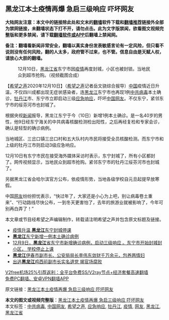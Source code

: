  <h2>黑龙江本土疫情再爆 急启三级响应 吓坏网友</h2> <p class="notice"><b>大陆网友注意：本文中的链接除此处和文末的<a href="https://github.com/bannedbook/fanqiang" >翻墙</a>软件下载和<a href="https://github.com/killgcd/justmysocks/blob/master/README.md">翻墙推荐</a>链接外全部为禁网链接，未翻墙状态下打不开，请勿点击。此为文字版禁闻，欲看图文视频完整版和更多禁闻，请下载<a href="https://github.com/bannedbook/fanqiang">翻墙软件或APP</a>后翻墙上禁闻网。</p><p>备注：翻墙看新闻非常安全，翻墙以真实身份发表敏感言论有一定风险，但只看不说则没有任何风险，翻的人太多，政府管不过来，也不管。信息自由是天赋人权，请放心大胆的翻墙。</b></p>  <div class="entry"> <figure><figcaption>12月10日，<a href="https://www.bannedbook.org/bnews/tag/%E9%BB%91%E9%BE%99%E6%B1%9F%E7%9C%81/" class="st_tag internal_tag" rel="tag" title="标签 黑龙江省 下的日志">黑龙江省</a>东宁市因<a href="https://www.bannedbook.org/bnews/tag/%E7%96%AB%E6%83%85/" class="st_tag internal_tag" rel="tag" title="标签 疫情 下的日志">疫情</a>再度封城，小区也被封锁。当地民众到超市抢购。（视频截图合成）</figcaption></figure> <p>【<span class='wp_keywordlink_affiliate'><a href="https://www.soundofhope.org" title="希望之声" target="_blank">希望之声</a></span>2020年12月10日】（<a href="https://www.bannedbook.org/bnews/tag/%e5%b8%8c%e6%9c%9b%e4%b9%8b%e5%a3%b0/" class="st_tag internal_tag" rel="tag" title="标签 希望之声 下的日志">希望之声</a>记者岳文骁综合报导）<span class='wp_keywordlink_affiliate'><a href="https://www.bannedbook.org/" title="中国" target="_blank">中国</a></span>疫情近日升温，不仅四川成都出现无症状感染者，连<a href="https://www.bannedbook.org/bnews/tag/%e9%bb%91%e9%be%99%e6%b1%9f/" class="st_tag internal_tag" rel="tag" title="标签 黑龙江 下的日志">黑龙江</a>东宁市也再现1例<a href="https://www.bannedbook.org/bnews/tag/%e4%b8%ad%e5%85%b1%e7%97%85%e6%af%92/" class="st_tag internal_tag" rel="tag" title="标签 中共病毒 下的日志">中共病毒</a>本土确诊，<a href="https://www.bannedbook.org/bnews/tag/%e7%89%a1%e4%b8%b9%e6%b1%9f/" class="st_tag internal_tag" rel="tag" title="标签 牡丹江 下的日志">牡丹江</a>市、东宁市立即启动三级<a href="https://www.bannedbook.org/bnews/tag/%E5%BA%94%E6%80%A5%E5%93%8D%E5%BA%94/" class="st_tag internal_tag" rel="tag" title="标签 应急响应 下的日志">应急响应</a>，吓坏<a href="https://www.bannedbook.org/bnews/tag/%E4%B8%AD%E5%9B%BD%E7%BD%91%E5%8F%8B/" class="st_tag internal_tag" rel="tag" title="标签 中国网友 下的日志">中国网友</a>。不仅东宁，紧邻东宁市的绥芬河市也封城了。</p> <p>根据央视<span class='wp_keywordlink_affiliate'><a href="https://www.bannedbook.org/" title="新闻">新闻</a></span>报导，黑龙江东宁于今（10日）新增1例本土确诊。是一名40岁的男性，他9日经东宁海关的中共病毒核酸检测检出阳性，之后再经复检和专家会诊，确认是轻型的确诊病例。</p> <p>当地城区、三岔口镇三岔口村和五大队村内市民将接受全员核酸检测。而东宁市和上级的牡丹江市则启动3级应急响应。</p>  <p>12月10日有东宁市民在接受海外媒体采访时表示，东宁封城了，所有小区都封了。网传视频显示，当地民众到超市抢购。紧邻东宁市的牡丹江绥芬河市也封城了。</p> <p></p> <p></p>  <p>另据黑龙江省会哈尔滨官方公布，依疫情形势，当地各级学校自元旦起提早放寒假。</p> <p>中国<a href="https://www.bannedbook.org/bnews/tag/%e7%bd%91%e5%8f%8b/" class="st_tag internal_tag" rel="tag" title="标签 网友 下的日志">网友</a>纷纷担忧表示，“快过年了，大家还是小心为上吧，别让病毒卷土重来”、“行动路线尽快公布，一到冬天更害怕了，去年的旅游业就被影响了，今年可别再白弄了！”</p> <p>本文章或节目经希望之声编辑制作，转载请注明希望之声并包含原文标题及链接。</p>  <ul class='op-related-articles' title='相关阅读'> <li><a href='https://www.bannedbook.org/bnews/cbnews/20201210/1445347.html' target='_blank'>疫情升温 <b>黑龙江</b>东宁封城停课</a></li> <li><a href='https://www.bannedbook.org/bnews/baitai/20201210/1445330.html' target='_blank'><b>黑龙江</b>东宁新增一例本土确诊病例</a></li> <li><a href='https://www.bannedbook.org/bnews/bannedvideo/20201210/1445310.html' target='_blank'>12月9日，<b>黑龙江</b>省东宁市新增确诊病例，启动三级响应 。东宁市开始封城封小区， 学校停止上课</a></li> <li><a href='https://www.bannedbook.org/bnews/baitai/20201210/1445233.html' target='_blank'><b>黑龙江</b>伊春市副市长、公安局局长李伟东敛财千万余元，包养两情妇</a></li> <li><a href='https://www.bannedbook.org/bnews/cbnews/20201207/1443275.html' target='_blank'>出逃<b>黑龙江</b>鸡西前副市长实名退党 揭官场腐败</a></li> </ul> <p class="texttj"> <a href="https://github.com/bannedbook/fanqiang/wiki/V2ray%E6%9C%BA%E5%9C%BA" target="_blank">V2free机场25%引荐返利：全平台免费SS/V2ray节点+经济套餐高速翻墙</a><br/> <a href="https://github.com/bannedbook/fanqiang/wiki/%E7%A6%81%E9%97%BB%E7%BD%91%E5%AE%89%E5%8D%93%E7%BF%BB%E5%A2%99%E6%96%B0%E9%97%BBAPP" target="_blank">免费PC翻墙、安卓VPN翻墙APP</a></p><p>原文链接：<a class="src_link"  href="https://www.soundofhope.org/post/452239" target="_blank">黑龙江本土疫情再爆 急启三级响应 吓坏网友</a></p><a name='sharetosocial'></a>       <div><b>本文的图文或视频完整版</b>：<a href='https://www.bannedbook.org/bnews/comments/20201210/1445362.html'>黑龙江本土疫情再爆 急启三级响应 吓坏网友</a></div>  </div><!--END ENTRY--> <div class="postfooter"> <div>本文标签：<a href="https://www.bannedbook.org/bnews/tag/%e4%b8%ad%e5%85%b1%e7%97%85%e6%af%92/" rel="tag">中共病毒</a>, <a href="https://www.bannedbook.org/bnews/tag/%E4%B8%AD%E5%9B%BD%E7%BD%91%E5%8F%8B/" rel="tag">中国网友</a>, <a href="https://www.bannedbook.org/bnews/tag/%e5%b8%8c%e6%9c%9b%e4%b9%8b%e5%a3%b0/" rel="tag">希望之声</a>, <a href="https://www.bannedbook.org/bnews/tag/%E5%BA%94%E6%80%A5%E5%93%8D%E5%BA%94/" rel="tag">应急响应</a>, <a href="https://www.bannedbook.org/bnews/tag/%e7%89%a1%e4%b8%b9%e6%b1%9f/" rel="tag">牡丹江</a>, <a href="https://www.bannedbook.org/bnews/tag/%E7%96%AB%E6%83%85/" rel="tag">疫情</a>, <a href="https://www.bannedbook.org/bnews/tag/%e7%bd%91%e5%8f%8b/" rel="tag">网友</a>, <a href="https://www.bannedbook.org/bnews/tag/%e9%bb%91%e9%be%99%e6%b1%9f/" rel="tag">黑龙江</a>, <a href="https://www.bannedbook.org/bnews/tag/%E9%BB%91%E9%BE%99%E6%B1%9F%E7%9C%81/" rel="tag">黑龙江省</a></div>  </div><!--END POSTFOOTER--> 